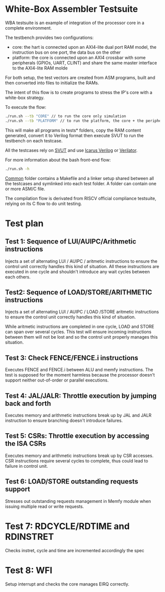 # White-Box Assembler Testsuite

WBA testsuite is an example of integration of the processor core in a complete environment.

The testbench provides two configurations:

- core: the hart is connected upon an AXI4-lite dual port RAM model, the instruction
  bus on one port, the data bus on the other
- platform: the core is connected upon an AXI4 crossbar with some peripherals
  (GPIOs, UART, CLINT) and share the same master interface to the AXI4-lite RAM molde

For both setup, the test vectors are created from ASM programs, built and then
converted into files to initialize the RAMs.

The intent of this flow is to create programs to stress the IP's core
with a white-box strategy.

To execute the flow:

```bash
./run.sh --tb "CORE" // to run the core only simulation
./run.sh --tb "PLATFORM" // to run the platform, the core + the peripherals
```

This will make all programs in tests\* folders, copy the RAM content generated,
convert it to Verilog format then execute SVUT to run the testbench on each
testcase.

All the testcases rely on [SVUT](https://github.com/dpretet/svut) and use
[Icarus Verilog](http://iverilog.icarus.com) or [Verilator](https://github.com/verilator).

For more information about the bash front-end flow:

```bash
./run.sh -h
```

[Common](../common) folder contains a Makefile and a linker setup shared between
all the testcases and symlinked into each test folder. A folder can contain
one or more ASM/C file.

The compilation flow is derivated from RISCV official compliance testsuite,
relying on its C flow to do unit testing.

# Test plan

## Test 1: Sequence of LUI/AUIPC/Arithmetic instructions

Injects a set of alternating LUI / AUIPC / aritmetic instructions to ensure the
control unit correctly handles this kind of situation. All these instructions
are executed in one cycle and shouldn't introduce any wait cycles between each
others.

## Test2: Sequence of LOAD/STORE/ARITHMETIC instructions

Injects a set of alternating LUI / AUIPC / LOAD  /STORE aritmetic instructions
to ensure the control unit correctly handles this kind of situation.

While aritmetic instructions are completed in one cycle, LOAD and STORE can
span over several cycles. This test will ensure incoming instructions between
them will not be lost and so the control unit properly manages this situation.

## Test 3: Check FENCE/FENCE.i instructions

Executes FENCE and FENCE.i between ALU and memfy instructions. The test is
supposed for the moment harmless because the processor doesn't support neither
out-of-order or parallel executions.

## Test 4: JAL/JALR: Throttle execution by jumping back and forth

Executes memory and arithmetic instructions break up by JAL and
JALR instruction to ensure branching doesn't introduce failures.

## Test 5: CSRs: Throttle execution by accessing the ISA CSRs

Executes memory and arithmetic instructions break up by CSR
accesses. CSR instructions require several cycles to complete, thus could lead
to failure in control unit.

## Test 6: LOAD/STORE outstanding requests support

Stresses out outstanding requests management in Memfy module when issuing
multiple read or write requests.

# Test 7: RDCYCLE/RDTIME and RDINSTRET

Checks instret, cycle and time are incremented accordingly the spec

# Test 8: WFI

Setup interrupt and checks the core manages EIRQ correctly.
